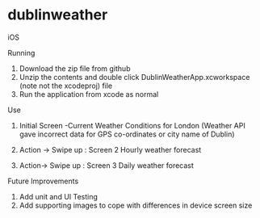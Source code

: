 # dublinweather
iOS


Running

1. Download the zip file from github
2. Unzip the contents and double click DublinWeatherApp.xcworkspace (note not the xcodeproj) file
3. Run the application from xcode as normal

Use

1. Initial Screen -Current Weather Conditions for London (Weather API gave incorrect data for GPS co-ordinates or city name of Dublin)

2. Action -> Swipe up : Screen 2 Hourly weather forecast
3. Action-> Swipe up  : Screen 3 Daily weather forecast


Future Improvements

1. Add unit and UI Testing
2. Add supporting images to cope with differences in device screen size
